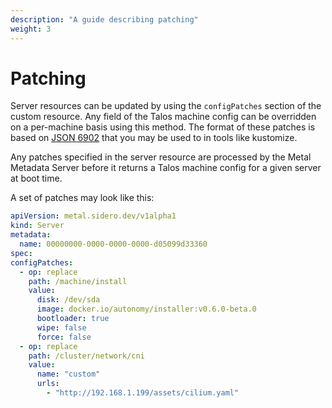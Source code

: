 ```yaml
---
description: "A guide describing patching"
weight: 3
---
```


# Patching

Server resources can be updated by using the `configPatches` section of the custom resource.
Any field of the Talos machine config can be overridden on a per-machine basis using this method.
The format of these patches is based on [JSON 6902](http://jsonpatch.com/) that you may be used to in tools like kustomize.

Any patches specified in the server resource are processed by the Metal Metadata Server before it returns a Talos machine config for a given server at boot time.

A set of patches may look like this:

```yaml
apiVersion: metal.sidero.dev/v1alpha1
kind: Server
metadata:
  name: 00000000-0000-0000-0000-d05099d33360
spec:
configPatches:
  - op: replace
    path: /machine/install
    value:
      disk: /dev/sda
      image: docker.io/autonomy/installer:v0.6.0-beta.0
      bootloader: true
      wipe: false
      force: false
  - op: replace
    path: /cluster/network/cni
    value:
      name: "custom"
      urls:
        - "http://192.168.1.199/assets/cilium.yaml"
```
